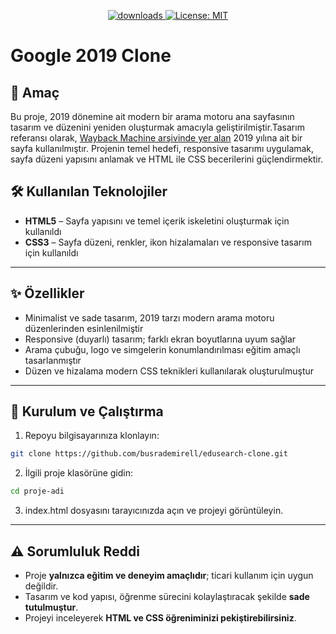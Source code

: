  <p align="center">
  <a href="https://github.com/busrademirell/edusearch-clone/blob/master/README.md">
    <img alt="downloads" src="https://img.shields.io/badge/English-En-blue" target="_blank" />
  </a>
  <a href="https://github.com/busrademirell/edusearch-clone/blob/master/doc/tr/README_tr.md">
    <img alt="License: MIT" src="https://img.shields.io/badge/Turkish-Tr-red" target="_blank" />
  </a>
</p>
 
 # Google 2019 Clone

## 🎯 Amaç

Bu proje, 2019 dönemine ait modern bir arama motoru ana sayfasının tasarım ve düzenini yeniden oluşturmak amacıyla geliştirilmiştir.Tasarım referansı olarak, [Wayback Machine arşivinde yer alan](https://web.archive.org/web/20191130234759/https://www.google.com/) 2019 yılına ait bir sayfa kullanılmıştır. Projenin temel hedefi, responsive tasarımı uygulamak, sayfa düzeni yapısını anlamak ve HTML ile CSS becerilerini güçlendirmektir.

## 🛠️ Kullanılan Teknolojiler

- **HTML5** – Sayfa yapısını ve temel içerik iskeletini oluşturmak için kullanıldı
- **CSS3** – Sayfa düzeni, renkler, ikon hizalamaları ve responsive tasarım için kullanıldı

---

## ✨ Özellikler

- Minimalist ve sade tasarım, 2019 tarzı modern arama motoru düzenlerinden esinlenilmiştir
- Responsive (duyarlı) tasarım; farklı ekran boyutlarına uyum sağlar
- Arama çubuğu, logo ve simgelerin konumlandırılması eğitim amaçlı tasarlanmıştır
- Düzen ve hizalama modern CSS teknikleri kullanılarak oluşturulmuştur

---

## 🚀 Kurulum ve Çalıştırma

1. Repoyu bilgisayarınıza klonlayın:

```bash
git clone https://github.com/busrademirell/edusearch-clone.git

```

2. İlgili proje klasörüne gidin:

```bash
cd proje-adi
```

3. index.html dosyasını tarayıcınızda açın ve projeyi görüntüleyin.

---

## ⚠️ Sorumluluk Reddi

- Proje **yalnızca eğitim ve deneyim amaçlıdır**; ticari kullanım için uygun değildir.
- Tasarım ve kod yapısı, öğrenme sürecini kolaylaştıracak şekilde **sade tutulmuştur**.
- Projeyi inceleyerek **HTML ve CSS öğreniminizi pekiştirebilirsiniz**.

